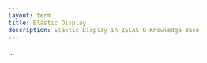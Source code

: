 ```yaml
---
layout: term
title: Elastic Display
description: Elastic Display in ZELASTO Knowledge Base
---
```


...
